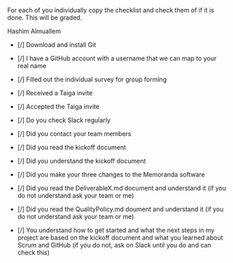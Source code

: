 For each of you individually copy the checklist and check them of if it is done. This will be graded.

Hashim Almuallem
  
- [/] Download and install Git
  
- [/] I have a GitHub account with a username that we can map to your real name

- [/] Filled out the individual survey for group forming

- [/] Received a Taiga invite

- [/] Accepted the Taiga invite

- [/] Do you check Slack regularly

- [/] Did you contact your team members

- [/] Did you read the kickoff document

- [/] Did you understand the kickoff document

- [/] Did you make your three changes to the Memoranda software

- [/] Did you read the DeliverableX.md document and understand it (if you do not understand ask your team or me)

- [/] Did you read the QualityPolicy.md doument and understand it (if you do not understand ask your team or me)

- [/] You understand how to get started and what the next steps in my project are based on the kickoff document and what you learned about Scrum and GitHub (if you do not, ask on Slack until you do and can check this)
